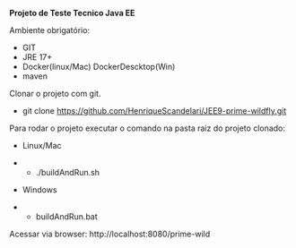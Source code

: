 **Projeto de Teste Tecnico Java EE**

Ambiente obrigatório:
- GIT
- JRE 17+
- Docker(linux/Mac) DockerDescktop(Win)
- maven

Clonar o projeto com git.
- git clone https://github.com/HenriqueScandelari/JEE9-prime-wildfly.git

Para rodar o projeto executar o comando na pasta raiz do projeto clonado:
- Linux/Mac
- - ./buildAndRun.sh

- Windows
- - buildAndRun.bat


Acessar via browser: http://localhost:8080/prime-wild
